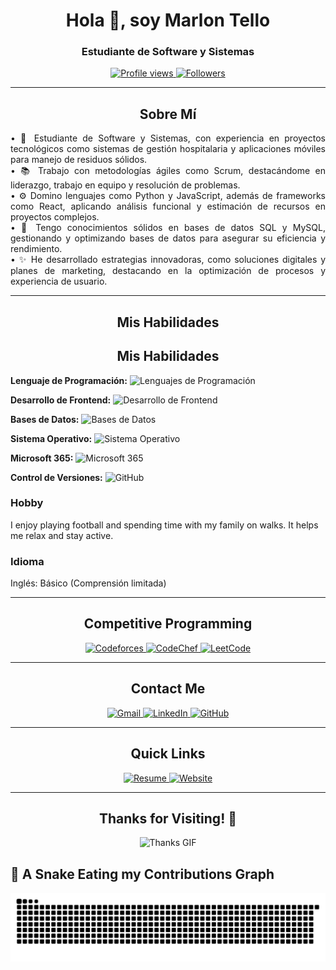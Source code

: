 <h1 align="center">Hola 👋, soy Marlon Tello</h1>
<h3 align="center">Estudiante de Software y Sistemas</h3>


<p align="center">
  <a href="https://github.com/marlontello">
    <img src="https://komarev.com/ghpvc/?username=marlontello&label=Profile%20views&color=129e00&style=plastic" alt="Profile views">
  </a>
  <a href="https://github.com/marlontello">
    <img src="https://img.shields.io/github/followers/marlontello?label=Followers&style=social" alt="Followers">
  </a>
</p>

---

<h2 align="center">Sobre Mí</h2>
<p style="text-align: justify;">
• 🌟 Estudiante de Software y Sistemas, con experiencia en proyectos tecnológicos como sistemas de gestión hospitalaria y aplicaciones móviles para manejo de residuos sólidos.  
<br>
• 📚 Trabajo con metodologías ágiles como Scrum, destacándome en liderazgo, trabajo en equipo y resolución de problemas.  
<br>
• ⚙️ Domino lenguajes como Python y JavaScript, además de frameworks como React, aplicando análisis funcional y estimación de recursos en proyectos complejos.  
<br>
• 💾 Tengo conocimientos sólidos en bases de datos SQL y MySQL, gestionando y optimizando bases de datos para asegurar su eficiencia y rendimiento.  
<br>
• ✨ He desarrollado estrategias innovadoras, como soluciones digitales y planes de marketing, destacando en la optimización de procesos y experiencia de usuario.
</p>

---
<h2 align="center">Mis Habilidades</h2>

<h2 align="center">Mis Habilidades</h2>

<p>
  <strong>Lenguaje de Programación:</strong> 
  <img src="https://img.shields.io/badge/Programming%20Languages-JavaScript%20%7C%20Java%20%7C%20Python-blue?style=for-the-badge" alt="Lenguajes de Programación">
</p>

<p>
  <strong>Desarrollo de Frontend:</strong>
  <img src="https://img.shields.io/badge/Frontend%20Development-HTML5%20%7C%20CSS%20%7C%20React%20%7C%20JavaScript-orange?style=for-the-badge" alt="Desarrollo de Frontend">
</p>

<p>
  <strong>Bases de Datos:</strong>
  <img src="https://img.shields.io/badge/Databases-SQL%20Server%20%7C%20MySQL-green?style=for-the-badge" alt="Bases de Datos">
</p>

<p>
  <strong>Sistema Operativo:</strong>
  <img src="https://img.shields.io/badge/Operating%20Systems-Linux%20%7C%20Ubuntu%20%7C%20Windows-lightgray?style=for-the-badge" alt="Sistema Operativo">
</p>

<p>
  <strong>Microsoft 365:</strong>
  <img src="https://img.shields.io/badge/Microsoft%20365-Word%20%7C%20PowerPoint%20%7C%20Excel%20%7C%20Outlook%20%7C%20Power%20BI%20Desktop-blue?style=for-the-badge" alt="Microsoft 365">
</p>

<p>
  <strong>Control de Versiones:</strong>
  <img src="https://img.shields.io/badge/Tools-GitHub-lightblue?style=for-the-badge" alt="GitHub">
</p>

<h3>Hobby</h3>
<p>I enjoy playing football and spending time with my family on walks. It helps me relax and stay active.</p>

<h3>Idioma</h3>
<p>Inglés: Básico (Comprensión limitada)</p>



---

<h2 align="center">Competitive Programming</h2>
<p align="center">
  <a href="https://codeforces.com/profile/ahmedhossam01">
    <img src="https://img.shields.io/badge/Codeforces-Expert-red?style=for-the-badge" alt="Codeforces">
  </a>
  <a href="https://www.codechef.com/users/ahmedhossam01">
    <img src="https://img.shields.io/badge/CodeChef-Division%201-blue?style=for-the-badge" alt="CodeChef">
  </a>
  <a href="https://leetcode.com/ahmedhossam01">
    <img src="https://img.shields.io/badge/LeetCode-Top%205%25-orange?style=for-the-badge" alt="LeetCode">
  </a>
</p>

---

<h2 align="center">Contact Me</h2>
<p align="center">
  <a href="mailto:ahmedhossam01@gmail.com">
    <img src="https://img.shields.io/badge/Gmail-D14836?style=for-the-badge&logo=gmail&logoColor=white" alt="Gmail">
  </a>
  <a href="https://www.linkedin.com/in/ahmedhossam01">
    <img src="https://img.shields.io/badge/LinkedIn-0077B5?style=for-the-badge&logo=linkedin&logoColor=white" alt="LinkedIn">
  </a>
  <a href="https://github.com/ahmedhossam01">
    <img src="https://img.shields.io/badge/GitHub-181717?style=for-the-badge&logo=github&logoColor=white" alt="GitHub">
  </a>
</p>

---

<h2 align="center">Quick Links</h2>
<p align="center">
  <a href="http://lnkiy.in/Ahmed_Hossam_Resume">
    <img src="https://img.shields.io/badge/Resume-Download-blue?style=for-the-badge&logo=readme" alt="Resume">
  </a>
  <a href="https://cutt.ly/Ahmed_Hossam_Website">
    <img src="https://img.shields.io/badge/My%20Website-Visit-green?style=for-the-badge&logo=world" alt="Website">
  </a>
</p>

---

<h2 align="center">Thanks for Visiting! 🌟</h2>
<p align="center">
  <img src="https://media.giphy.com/media/xUPGcJGy8I928yIlAQ/giphy.gif" alt="Thanks GIF">
</p>

	
## 🐍 A Snake Eating my Contributions Graph
	
<p align = "center">
	<img src = "https://github.com/7oSkaaa/7oSkaaa/blob/output/github-contribution-grid-snake.svg?" alt = "Snake Game"/>
</p>
